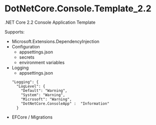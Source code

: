 DotNetCore.Console.Template_2.2
=======

.NET Core 2.2 Console Application Template

Supports:
* Microsoft.Extensions.DependencyInjection
* Configuration
  * appsettings.json
  * secrets
  * environment variables
* Logging 
  * appsettings.json
  ```
  "Logging": {
    "LogLevel": {
      "Default": "Warning",
      "System": "Warning",
      "Microsoft": "Warning",
      "DotNetCore.ConsoleApp" :  "Information"
    }
  ```
* EFCore / Migrations
